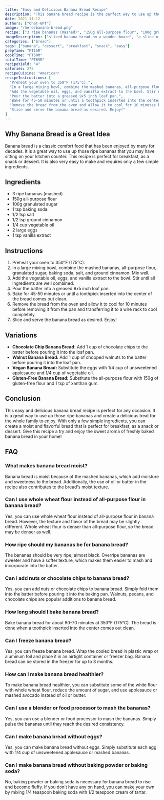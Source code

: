 ```yaml
---
title: "Easy and Delicious Banana Bread Recipe"
description: "This banana bread recipe is the perfect way to use up those ripe bananas and create a delicious treat for the whole family to enjoy!"
date: 2021-11-12
authors: ["Chat-GPT"]
image: "/hero/banana-bread.png"
recipe: ["3 ripe bananas (mashed)", "150g all-purpose flour", "100g granulated sugar", "1 tsp baking soda", "1/2 tsp salt", "1/2 tsp ground cinnamon", "1/4 cup vegetable oil", "2 large eggs", "1 tsp vanilla extract"]
imageDescription: ["sliced banana bread on a wooden board", "a slice of banana bread with a pat of butter on top", "a glass of milk next to a slice of banana bread", "a bowl of ripe bananas"]
categories: ["bread"]
tags: ["banana", "dessert", "breakfast", "snack", "easy"]
prepTime: "PT15M"
cookTime: "PT50M"
totalTime: "PT65M"
recipeYield: "4"
calories: 275
recipeCuisine: "American"
recipeInstructions: [
  "Preheat your oven to 350°F (175°C).",
  "In a large mixing bowl, combine the mashed bananas, all-purpose flour, granulated sugar, baking soda, salt, and ground cinnamon. Mix well.",
  "Add the vegetable oil, eggs, and vanilla extract to the bowl. Stir until all ingredients are well combined.",
  "Pour the batter into a greased 9x5 inch loaf pan.",
  "Bake for 45-50 minutes or until a toothpick inserted into the center of the bread comes out clean.",
  "Remove the bread from the oven and allow it to cool for 10 minutes before removing it from the pan and transferring it to a wire rack to cool completely.",
  "Slice and serve the banana bread as desired. Enjoy!"
]
---
```


## Why Banana Bread is a Great Idea

Banana bread is a classic comfort food that has been enjoyed by many for decades. It is a great way to use up those ripe bananas that you may have sitting on your kitchen counter. This recipe is perfect for breakfast, as a snack or dessert. It is also very easy to make and requires only a few simple ingredients. 

## Ingredients

- 3 ripe bananas (mashed)
- 150g all-purpose flour
- 100g granulated sugar
- 1 tsp baking soda
- 1/2 tsp salt
- 1/2 tsp ground cinnamon
- 1/4 cup vegetable oil
- 2 large eggs
- 1 tsp vanilla extract

## Instructions

1. Preheat your oven to 350°F (175°C).
2. In a large mixing bowl, combine the mashed bananas, all-purpose flour, granulated sugar, baking soda, salt, and ground cinnamon. Mix well.
3. Add the vegetable oil, eggs, and vanilla extract to the bowl. Stir until all ingredients are well combined.
4. Pour the batter into a greased 9x5 inch loaf pan.
5. Bake for 45-50 minutes or until a toothpick inserted into the center of the bread comes out clean.
6. Remove the bread from the oven and allow it to cool for 10 minutes before removing it from the pan and transferring it to a wire rack to cool completely.
7. Slice and serve the banana bread as desired. Enjoy!

## Variations

- **Chocolate Chip Banana Bread:** Add 1 cup of chocolate chips to the batter before pouring it into the loaf pan.
- **Walnut Banana Bread:** Add 1 cup of chopped walnuts to the batter before pouring it into the loaf pan.
- **Vegan Banana Bread:** Substitute the eggs with 1/4 cup of unsweetened applesauce and 1/4 cup of vegetable oil.
- **Gluten-Free Banana Bread:** Substitute the all-purpose flour with 150g of gluten-free flour and 1 tsp of xanthan gum.

## Conclusion

This easy and delicious banana bread recipe is perfect for any occasion. It is a great way to use up those ripe bananas and create a delicious treat for the whole family to enjoy. With only a few simple ingredients, you can create a moist and flavorful bread that is perfect for breakfast, as a snack or dessert. Give this recipe a try and enjoy the sweet aroma of freshly baked banana bread in your home!

## FAQ

### What makes banana bread moist?

Banana bread is moist because of the mashed bananas, which add moisture and sweetness to the bread. Additionally, the use of oil or butter in the recipe also contributes to the bread's moist texture.

### Can I use whole wheat flour instead of all-purpose flour in banana bread?

Yes, you can use whole wheat flour instead of all-purpose flour in banana bread. However, the texture and flavor of the bread may be slightly different. Whole wheat flour is denser than all-purpose flour, so the bread may be denser as well. 

### How ripe should my bananas be for banana bread?

The bananas should be very ripe, almost black. Overripe bananas are sweeter and have a softer texture, which makes them easier to mash and incorporate into the batter. 

### Can I add nuts or chocolate chips to banana bread?

Yes, you can add nuts or chocolate chips to banana bread. Simply fold them into the batter before pouring it into the baking pan. Walnuts, pecans, and chocolate chips are popular additions to banana bread. 

### How long should I bake banana bread?

Bake banana bread for about 60-70 minutes at 350°F (175°C). The bread is done when a toothpick inserted into the center comes out clean. 

### Can I freeze banana bread?

Yes, you can freeze banana bread. Wrap the cooled bread in plastic wrap or aluminum foil and place it in an airtight container or freezer bag. Banana bread can be stored in the freezer for up to 3 months. 

### How can I make banana bread healthier?

To make banana bread healthier, you can substitute some of the white flour with whole wheat flour, reduce the amount of sugar, and use applesauce or mashed avocado instead of oil or butter. 

### Can I use a blender or food processor to mash the bananas?

Yes, you can use a blender or food processor to mash the bananas. Simply pulse the bananas until they reach the desired consistency. 

### Can I make banana bread without eggs?

Yes, you can make banana bread without eggs. Simply substitute each egg with 1/4 cup of unsweetened applesauce or mashed bananas. 

### Can I make banana bread without baking powder or baking soda?

No, baking powder or baking soda is necessary for banana bread to rise and become fluffy. If you don't have any on hand, you can make your own by mixing 1/4 teaspoon baking soda with 1/2 teaspoon cream of tartar.